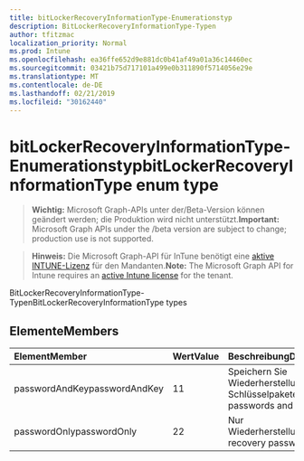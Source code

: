 ```yaml
---
title: bitLockerRecoveryInformationType-Enumerationstyp
description: BitLockerRecoveryInformationType-Typen
author: tfitzmac
localization_priority: Normal
ms.prod: Intune
ms.openlocfilehash: ea36ffe652d9e881dc0b41af49a01a36c14460ec
ms.sourcegitcommit: 03421b75d717101a499e0b311890f5714056e29e
ms.translationtype: MT
ms.contentlocale: de-DE
ms.lasthandoff: 02/21/2019
ms.locfileid: "30162440"
---
```

# <a name="bitlockerrecoveryinformationtype-enum-type"></a><span data-ttu-id="1758a-103">bitLockerRecoveryInformationType-Enumerationstyp</span><span class="sxs-lookup"><span data-stu-id="1758a-103">bitLockerRecoveryInformationType enum type</span></span>

> <span data-ttu-id="1758a-104">**Wichtig:** Microsoft Graph-APIs unter der/Beta-Version können geändert werden; die Produktion wird nicht unterstützt.</span><span class="sxs-lookup"><span data-stu-id="1758a-104">**Important:** Microsoft Graph APIs under the /beta version are subject to change; production use is not supported.</span></span>

> <span data-ttu-id="1758a-105">**Hinweis:** Die Microsoft Graph-API für InTune benötigt eine [aktive INTUNE-Lizenz](https://go.microsoft.com/fwlink/?linkid=839381) für den Mandanten.</span><span class="sxs-lookup"><span data-stu-id="1758a-105">**Note:** The Microsoft Graph API for Intune requires an [active Intune license](https://go.microsoft.com/fwlink/?linkid=839381) for the tenant.</span></span>

<span data-ttu-id="1758a-106">BitLockerRecoveryInformationType-Typen</span><span class="sxs-lookup"><span data-stu-id="1758a-106">BitLockerRecoveryInformationType types</span></span>

## <a name="members"></a><span data-ttu-id="1758a-107">Elemente</span><span class="sxs-lookup"><span data-stu-id="1758a-107">Members</span></span>
|<span data-ttu-id="1758a-108">Element</span><span class="sxs-lookup"><span data-stu-id="1758a-108">Member</span></span>|<span data-ttu-id="1758a-109">Wert</span><span class="sxs-lookup"><span data-stu-id="1758a-109">Value</span></span>|<span data-ttu-id="1758a-110">Beschreibung</span><span class="sxs-lookup"><span data-stu-id="1758a-110">Description</span></span>|
|:---|:---|:---|
|<span data-ttu-id="1758a-111">passwordAndKey</span><span class="sxs-lookup"><span data-stu-id="1758a-111">passwordAndKey</span></span>|<span data-ttu-id="1758a-112">1</span><span class="sxs-lookup"><span data-stu-id="1758a-112">1</span></span>|<span data-ttu-id="1758a-113">Speichern Sie Wiederherstellungskennwörter und Schlüsselpakete.</span><span class="sxs-lookup"><span data-stu-id="1758a-113">Store recovery passwords and key packages.</span></span>|
|<span data-ttu-id="1758a-114">passwordOnly</span><span class="sxs-lookup"><span data-stu-id="1758a-114">passwordOnly</span></span>|<span data-ttu-id="1758a-115">2</span><span class="sxs-lookup"><span data-stu-id="1758a-115">2</span></span>|<span data-ttu-id="1758a-116">Nur Wiederherstellungskennwörter.</span><span class="sxs-lookup"><span data-stu-id="1758a-116">Store recovery passwords only.</span></span>|




